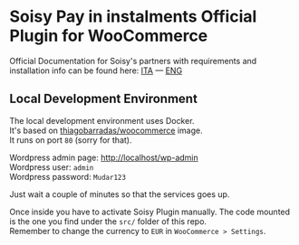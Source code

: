 # Soisy Pay in instalments Official Plugin for WooCommerce

 Official Documentation for Soisy's partners with requirements and installation info can be found here: [ITA](https://doc.soisy.it/it/Plugins/WooCommerce.html) — [ENG](https://doc.soisy.it/en/Plugins/WooCommerce.html)


## Local Development Environment

The local development environment uses Docker.  
It's based on [thiagobarradas/woocommerce](https://hub.docker.com/r/thiagobarradas/woocommerce) image.  
It runs on port `80` (sorry for that).    

Wordpress admin page: [http://localhost/wp-admin](http://localhost/wp-admin)  
Wordpress user: `admin`  
Wordpress password: `Mudar123`

Just wait a couple of minutes so that the services goes up.

Once inside you have to activate Soisy Plugin manually. The code mounted is the one you find under the `src/` folder of this repo.  
Remember to change the currency to `EUR` in `WooCommerce > Settings`.
